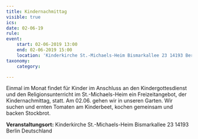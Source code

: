 ```yaml
---
title: Kindernachmittag
visible: true
ics: 
date: 02-06-19
rule: 
event:
	start: 02-06-2019 13:00
	end: 02-06-2019 15:00
	location: 'Kinderkirche St.-Michaels-Heim Bismarkallee 23 14193 Berlin Deutschland'
taxonomy:
	category: 

---
```

Einmal im Monat findet für Kinder im Anschluss an den Kindergottesdienst und den Religionsunterricht im St.-Michaels-Heim ein Freizeitangebot, der Kindernachmittag, statt. Am 02.06. gehen wir in unseren Garten. Wir suchen und ernten Tomaten am Kinderbeet, kochen gemeinsam und backen Stockbrot.


**Veranstaltungsort:** Kinderkirche St.-Michaels-Heim
Bismarkallee 23
14193 Berlin
Deutschland

